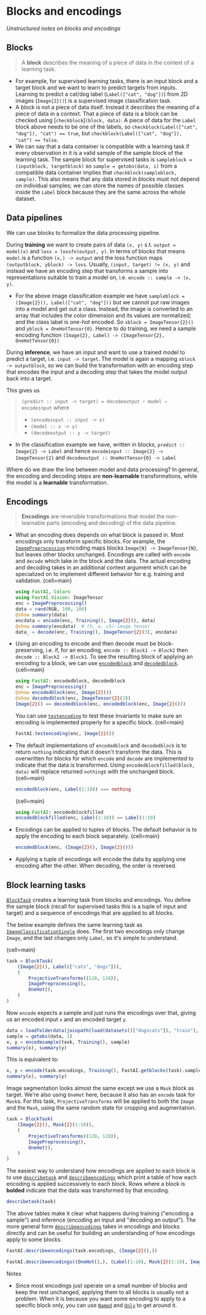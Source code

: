 # Blocks and encodings

_Unstructured notes on blocks and encodings_

## Blocks

> A **block** describes the meaning of a piece of data in the context of a learning task.

- For example, for supervised learning tasks, there is an input block and a target block and we want to learn to predict targets from inputs. Learning to predict a cat/dog label (`Label(["cat", "dog"])`) from 2D images (`Image{2}()`) is a supervised image classification task.
- A block is not a piece of data itself. Instead it describes the meaning of a piece of data in a context. That a piece of data is a block can be checked using [`checkblock`]`(block, data)`. A piece of data for the `Label` block above needs to be one of the labels, so `checkblock(Label(["cat", "dog"]), "cat") == true`, but `checkblock(Label(["cat", "dog"]), "cat") == false`.
- We can say that a data container is compatible with a learning task if every observation in it is a valid sample of the sample block of the learning task. The sample block for supervised tasks is `sampleblock = (inputblock, targetblock)` so `sample = getobs(data, i)` from a compatible data container implies that `checkblock(sampleblock, sample)`. This also means that any data stored in blocks must not depend on individual samples; we can store the names of possible classes inside the `Label` block because they are the same across the whole dataset.


## Data pipelines

We can use blocks to formalize the data processing pipeline.

During **training** we want to create pairs of data `(x, y)` s.t. `output = model(x)` and `loss = lossfn(output, y)`. In terms of blocks that means `model` is a function `(x,) -> output` and the loss function maps `(outputblock, yblock) -> loss`. Usually, `(input, target) != (x, y)` and instead we have an encoding step that transforms a sample into representations suitable to train a model on, i.e. `encode :: sample -> (x, y)`.

- For the above image classification example we have `sampleblock = (Image{2}(), Label(["cat", "dog"]))` but we cannot put raw images into a model and get out a class. Instead, the image is converted to an array that includes the color dimension and its values are normalized; and the class label is one-hot encoded. So `xblock = ImageTensor{2}()` and `yblock = OneHotTensor{0}`. Hence to do training, we need a sample encoding function `(Image{2}, Label) -> (ImageTensor{2}, OneHotTensor{0})`

During **inference**, we have an input and want to use a trained model to predict a target, i.e. `input -> target`. The model is again a mapping `xblock -> outputblock`, so we can build the transformation with an encoding step that encodes the input and a decoding step that takes the model output back into a target. 

This gives us
> `(predict :: input -> target) = decodeoutput ∘ model ∘ encodeinput`
> where 
> - `(encodeinput :: input -> x)`
> - `(model :: x -> y)`
> - `(decodeoutput :: y -> target)`

- In the classification example we have, written in blocks, `predict :: Image{2} -> Label` and hence `encodeinput :: Image{2} -> ImageTensor{2}` and `decodeoutput :: OneHotTensor{0} -> Label`

Where do we draw the line between model and data processing? In general, the encoding and decoding steps are **non-learnable** transformations, while the model is a **learnable** transformation.

## Encodings

> **Encodings** are reversible transformations that model the non-learnable parts (encoding and decoding) of the data pipeline.

- What an encoding does depends on what block is passed in. Most encodings only transform specific blocks. For example, the [`ImagePreprocessing`](#) encoding maps blocks `Image{N} -> ImageTensor{N}`, but leaves other blocks unchanged. Encodings are called with `encode` and `decode` which take in the block and the data. The actual encoding and decoding takes in an additional context argument which can be specialized on to implement different behavior for e.g. training and validation.
    {cell=main}
    ```julia
    using FastAI, Colors
    using FastAI.Vision: ImageTensor
    enc = ImagePreprocessing()
    data = rand(RGB, 100, 100)
    @show summary(data)
    encdata = encode(enc, Training(), Image{2}(), data)
    @show summary(encdata)  # (h, w, ch)-image tensor
    data_ = decode(enc, Training(), ImageTensor{2}(3), encdata)
    ```
- Using an encoding to encode and then decode must be block-preserving, i.e. if, for an encoding, `encode :: Block1 -> Block2` then `decode :: Block2 -> Block1`. To see the resulting block of applying an encoding to a block, we can use [`encodedblock`](#) and [`decodedblock`](#).
    {cell=main}
    ```julia
    using FastAI: encodedblock, decodedblock
    enc = ImagePreprocessing()
    @show encodedblock(enc, Image{2}())
    @show decodedblock(enc, ImageTensor{2}(3))
    Image{2}() == decodedblock(enc, encodedblock(enc, Image{2}()))
    ```
    You can use [`testencoding`](#) to test these invariants to make sure an encoding is implemented properly for a specific block.
    {cell=main}

    ```julia
    FastAI.testencoding(enc, Image{2}())
    ```
- The default implementations of `encodedblock` and `decodedblock` is to return `nothing` indicating that it doesn't transform the data. This is overwritten for blocks for which `encode` and `decode` are implemented to indicate that the data is transformed. Using `encodedblockfilled(block, data)` will replace returned `nothing`s with the unchanged block.
    {cell=main}
    ```julia
    encodedblock(enc, Label(1:10)) === nothing
    ```
    {cell=main}
    ```julia
    using FastAI: encodedblockfilled
    encodedblockfilled(enc, Label(1:10)) == Label(1:10)
    ```
- Encodings can be applied to tuples of blocks. The default behavior is to apply the encoding to each block separately.
    {cell=main}
    ```julia
    encodedblock(enc, (Image{2}(), Image{2}()))
    ```

- Applying a tuple of encodings will encode the data by applying one encoding after the other. When decoding, the order is reversed.

## Block learning tasks

[`BlockTask`](#) creates a learning task from blocks and encodings. You define the sample block (recall for supervised tasks this is a tuple of input and target) and a sequence of encodings that are applied to all blocks.

The below example defines the same learning task as [`ImageClassificationSingle`](#) does. The first two encodings only change `Image`, and the last changes only `Label`, so it's simple to understand.

{cell=main}
```julia
task = BlockTask(
    (Image{2}(), Label(["cats", "dogs"])),
    (
        ProjectiveTransforms((128, 128)),
        ImagePreprocessing(),
        OneHot(),
    )
)
```

Now `encode` expects a sample and just runs the encodings over that, giving us an encoded input `x` and an encoded target `y`.

```julia
data = loadfolderdata(joinpath(load(datasets()["dogscats"]), "train"), filterfn=isimagefile, loadfn=(loadfile, parentname))
sample = getobs(data, 1)
x, y = encodesample(task, Training(), sample)
summary(x), summary(y)
```

This is equivalent to:

```julia
x, y = encode(task.encodings, Training(), FastAI.getblocks(task).sample, sample)
summary(x), summary(y)
```

Image segmentation looks almost the same except we use a `Mask` block as target. We're also using `OneHot` here, because it also has an `encode` task for `Mask`s. For this task, `ProjectiveTransforms` will be applied to both the `Image` and the `Mask`, using the same random state for cropping and augmentation.

```julia
task = BlockTask(
    (Image{2}(), Mask{2}(1:10)),
    (
        ProjectiveTransforms((128, 128)),
        ImagePreprocessing(),
        OneHot(),
    )
)
```

The easiest way to understand how encodings are applied to each block is to use [`describetask`](#) and [`describeencodings`](#) which print a table of how each encoding is applied successively to each block. Rows where a block is **bolded** indicate that the data was transformed by that encoding.

```julia
describetask(task)
```

The above tables make it clear what happens during training ("encoding a sample") and inference (encoding an input and "decoding an output"). The more general form [`describeencodings`](#) takes in encodings and blocks directly and can be useful for building an understanding of how encodings apply to some blocks.

```julia
FastAI.describeencodings(task.encodings, (Image{2}(),))
```

```julia
FastAI.describeencodings((OneHot(),), (Label(1:10), Mask{2}(1:10), Image{2}()))
```

Notes

- Since most encodings just operate on a small number of blocks and keep the rest unchanged, applying them to all blocks is usually not a problem. When it is because you want some encoding to apply to a specific block only, you can use [`Named`](#) and [`Only`](#) to get around it.

